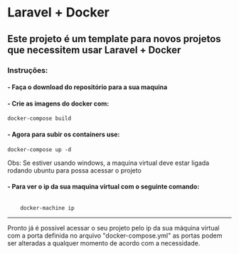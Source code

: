 # Laravel + Docker

## Este projeto é um template para novos projetos que necessitem usar Laravel + Docker

### Instruções:

#### - Faça o download do repositório para a sua maquina
#### - Crie as imagens do docker com:

<code>docker-compose build</code>

#### - Agora para subir os containers use:

<code>docker-compose up -d</code>

Obs: Se estiver usando windows, a maquina virtual deve estar ligada rodando ubuntu para possa acessar o projeto
#### - Para ver o ip da sua maquina virtual com o seguinte comando:

<code>
    docker-machine ip
</code>

---
   
Pronto já é possivel acessar o seu projeto pelo ip da sua máquina virtual com a porta definida no arquivo "docker-compose.yml" as portas podem ser alteradas a qualquer momento de acordo com a necessidade.

